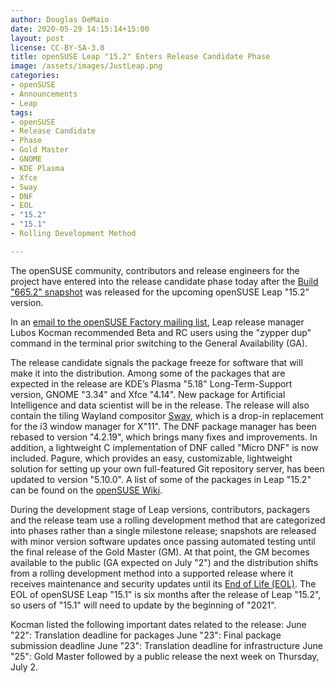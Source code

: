 ```yaml
---
author: Douglas DeMaio
date: 2020-05-29 14:15:14+15:00
layout: post
license: CC-BY-SA-3.0
title: openSUSE Leap "15.2" Enters Release Candidate Phase 
image: /assets/images/JustLeap.png
categories:
- openSUSE
- Announcements
- Leap
tags:
- openSUSE
- Release Candidate
- Phase
- Gold Master
- GNOME
- KDE Plasma
- Xfce
- Sway
- DNF
- EOL
- "15.2"
- "15.1"
- Rolling Development Method

---
```


The openSUSE community, contributors and release engineers for the project have entered into the release candidate phase today after the [Build "665.2" snapshot](https://openqa.opensuse.org/tests/overview?distri=opensuse&version=15.2&build=665.2&groupid=50) was released for the upcoming openSUSE Leap "15.2" version.  

In an [email to the openSUSE Factory mailing list](https://lists.opensuse.org/opensuse-factory/2020-05/msg00254.html), Leap release manager Lubos Kocman recommended Beta and RC users using the "zypper dup" command in the terminal prior switching to the General Availability (GA).

The release candidate signals the package freeze for software that will make it into the distribution. Among some of the packages that are expected in the release are KDE’s Plasma "5.18" Long-Term-Support version, GNOME "3.34" and Xfce "4.14". New package for Artificial Intelligence and data scientist will be in the release. The release will also contain the tiling Wayland compositor [Sway](https://en.opensuse.org/Sway), which is a drop-in replacement for the i3 window manager for X"11". The DNF package manager has been rebased to version "4.2.19", which brings many fixes and improvements. In addition, a lightweight C implementation of DNF called "Micro DNF" is now included. Pagure, which provides an easy, customizable, lightweight solution for setting up your own full-featured Git repository server, has been updated to version "5.10.0". A list of some of the packages in Leap "15.2" can be found on the [openSUSE Wiki](https://en.opensuse.org/Features_15.2).

During the development stage of Leap versions, contributors, packagers and the release team use a rolling development method that are categorized into phases rather than a single milestone release; snapshots are released with minor version software updates once passing automated testing until the final release of the Gold Master (GM). At that point, the GM becomes available to the public (GA expected on July "2") and the distribution shifts from a rolling development method into a supported release where it receives maintenance and security updates until its [End of Life (EOL)](https://en.wikipedia.org/wiki/End-of-life_(product)). The EOL of openSUSE Leap "15.1" is six months after the release of Leap "15.2", so users of "15.1" will need to update by the beginning of "2021".

Kocman listed the following important dates related to the release: 
June "22": Translation deadline for packages
June "23": Final package submission deadline
June "23": Translation deadline for infrastructure
June "25": Gold Master followed by a public release the next week on Thursday, July 2.
